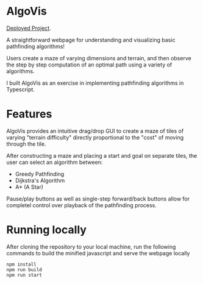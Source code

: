 # AlgoVis
[Deployed Project](https://algo-vis.herokuapp.com).

A straightforward webpage for understanding and visualizing basic pathfinding algorithms!  

Users create a maze of varying dimensions and terrain, and then observe the step by step computation of an optimal path using a variety of algorithms.

I built AlgoVis as an exercise in implementing pathfinding algorithms in Typescript.

# Features
AlgoVis provides an intuitive drag/drop GUI to create a maze of tiles of varying "terrain difficulty" directly proportional to the "cost" of moving through the tile.   

After constructing a maze and placing a start and goal on separate tiles, the user can select an algorithm between:  
- Greedy Pathfinding
- Dijkstra's Algorithm
- A* (A Star)

Pause/play buttons as well as single-step forward/back buttons allow for completel control over playback of the pathfinding process.


# Running locally
After cloning the repository to your local machine, run the following commands to build the minified javascript and serve the webpage locally

```
npm install
npm run build
npm run start
```
